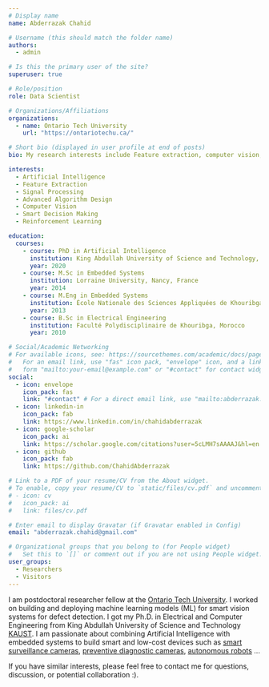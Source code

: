 ```yaml
---
# Display name
name: Abderrazak Chahid

# Username (this should match the folder name)
authors:
  - admin

# Is this the primary user of the site?
superuser: true

# Role/position
role: Data Scientist

# Organizations/Affiliations
organizations:
  - name: Ontario Tech University
    url: "https://ontariotechu.ca/"

# Short bio (displayed in user profile at end of posts)
bio: My research interests include Feature extraction, computer vision, real-time implementation of smart decision making systems.

interests:
  - Artificial Intelligence
  - Feature Extraction
  - Signal Processing
  - Advanced Algorithm Design
  - Computer Vision
  - Smart Decision Making
  - Reinforcement Learning

education:
  courses:
    - course: PhD in Artificial Intelligence
      institution: King Abdullah University of Science and Technology, Thuwal, KSA
      year: 2020
    - course: M.Sc in Embedded Systems
      institution: Lorraine University, Nancy, France
      year: 2014
    - course: M.Eng in Embedded Systems
      institution: École Nationale des Sciences Appliquées de Khouribga, Morocco
      year: 2013
    - course: B.Sc in Electrical Engineering
      institution: Faculté Polydisciplinaire de Khouribga, Morocco
      year: 2010

# Social/Academic Networking
# For available icons, see: https://sourcethemes.com/academic/docs/page-builder/#icons
#   For an email link, use "fas" icon pack, "envelope" icon, and a link in the
#   form "mailto:your-email@example.com" or "#contact" for contact widget.
social:
  - icon: envelope
    icon_pack: fas
    link: "#contact" # For a direct email link, use "mailto:abderrazak.chahid@gmail.com".
  - icon: linkedin-in
    icon_pack: fab
    link: https://www.linkedin.com/in/chahidabderrazak
  - icon: google-scholar
    icon_pack: ai
    link: https://scholar.google.com/citations?user=5cLMH7sAAAAJ&hl=en
  - icon: github
    icon_pack: fab
    link: https://github.com/ChahidAbderrazak

# Link to a PDF of your resume/CV from the About widget.
# To enable, copy your resume/CV to `static/files/cv.pdf` and uncomment the lines below.
# - icon: cv
#   icon_pack: ai
#   link: files/cv.pdf

# Enter email to display Gravatar (if Gravatar enabled in Config)
email: "abderrazak.chahid@gmail.com"

# Organizational groups that you belong to (for People widget)
#   Set this to `[]` or comment out if you are not using People widget.
user_groups:
  - Researchers
  - Visitors
---
```


I am postdoctoral researcher fellow at the [Ontario Tech University](https://ontariotechu.ca/). I worked on building and deploying machine learning models (ML) for smart vision systems for defect detection. I got my Ph.D. in Electrical and Computer Engineering from King Abdullah University of Science and Technology [KAUST](https://cemse.kaust.edu.sa/emang/people/person/abderrazak-chahid).
I am passionate about combining Artificial Intelligence with embedded systems to build smart and low-cost devices such as [smart surveillance cameras](https://www.youtube.com/watch?v=QcCjmWwEUgg), [preventive diagnostic cameras](https://www.youtube.com/watch?v=mHBSRPkFnDI), [autonomous robots](https://www.youtube.com/watch?v=P9zmerD04Hk) ...

If you have similar interests, please feel free to contact me for questions, discussion, or potential collaboration :).
